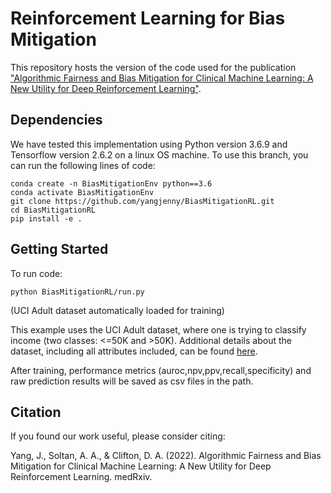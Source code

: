 # Reinforcement Learning for Bias Mitigation

This repository hosts the version of the code used for the publication ["Algorithmic Fairness and Bias Mitigation for Clinical Machine Learning: A New Utility for Deep Reinforcement Learning"](https://www.medrxiv.org/content/10.1101/2022.06.24.22276853v1). 

## Dependencies

We have tested this implementation using Python version 3.6.9 and Tensorflow version 2.6.2 on a linux OS machine. To use this branch, you can run the following lines of code:

```
conda create -n BiasMitigationEnv python==3.6
conda activate BiasMitigationEnv
git clone https://github.com/yangjenny/BiasMitigationRL.git
cd BiasMitigationRL
pip install -e .
```

## Getting Started

To run code: 

```
python BiasMitigationRL/run.py
```

(UCI Adult dataset automatically loaded for training)

This example uses the UCI Adult dataset, where one is trying to classify income (two classes: <=50K and >50K). Additional details about the dataset, including all attributes included, can be found [here](https://archive.ics.uci.edu/ml/datasets/Adult).

After training, performance metrics (auroc,npv,ppv,recall,specificity) and raw prediction results will be saved as csv files in the path. 

## Citation

If you found our work useful, please consider citing:

Yang, J., Soltan, A. A., & Clifton, D. A. (2022). Algorithmic Fairness and Bias Mitigation for Clinical Machine Learning: A New Utility for Deep Reinforcement Learning. medRxiv.



